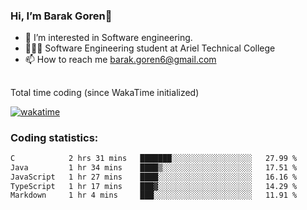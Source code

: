 ###  Hi, I’m Barak Goren👋
- 👀 I’m interested in Software engineering.
- 👨🏼‍🎓 Software Engineering student at Ariel Technical College
- 📫 How to reach me barak.goren6@gmail.com
##
Total time coding (since WakaTime initialized)

[![wakatime](https://wakatime.com/badge/user/5cc5ec80-a806-4ca2-a704-db29274e48cd.svg)](https://wakatime.com/@5cc5ec80-a806-4ca2-a704-db29274e48cd)

   
### Coding statistics:

<!--START_SECTION:waka-->

```txt
C            2 hrs 31 mins   ███████░░░░░░░░░░░░░░░░░░   27.99 %
Java         1 hr 34 mins    ████▒░░░░░░░░░░░░░░░░░░░░   17.51 %
JavaScript   1 hr 27 mins    ████░░░░░░░░░░░░░░░░░░░░░   16.16 %
TypeScript   1 hr 17 mins    ███▓░░░░░░░░░░░░░░░░░░░░░   14.29 %
Markdown     1 hr 4 mins     ███░░░░░░░░░░░░░░░░░░░░░░   11.91 %
```

<!--END_SECTION:waka-->

<!---
barakgoren/barakgoren is a ✨ special ✨ repository because its `README.md` (this file) appears on your GitHub profile.
You can click the Preview link to take a look at your changes.
--->
